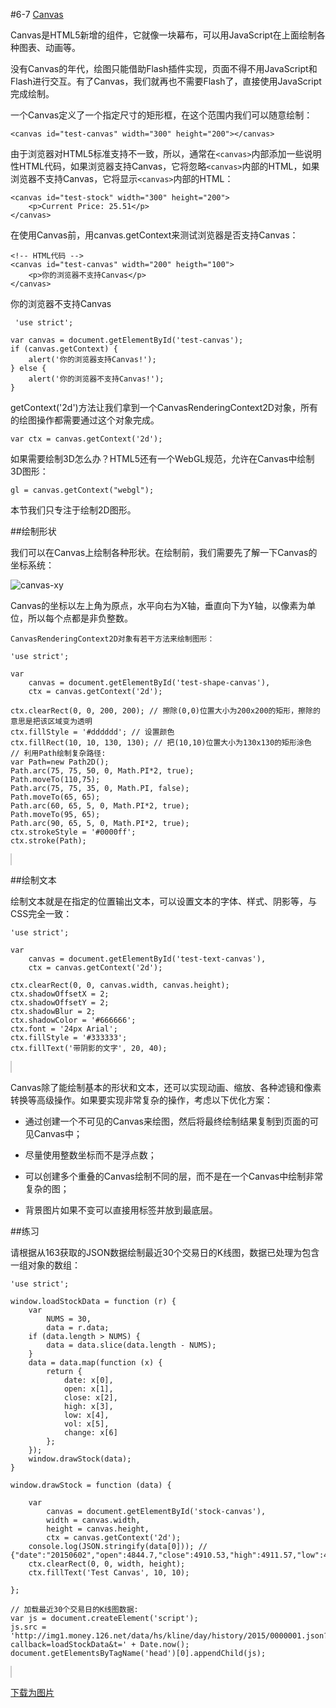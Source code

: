 #6-7 [Canvas](http://www.liaoxuefeng.com/wiki/001434446689867b27157e896e74d51a89c25cc8b43bdb3000/00143449990549914b596ac1da54a228a6fa9643e88bc0c000)

Canvas是HTML5新增的组件，它就像一块幕布，可以用JavaScript在上面绘制各种图表、动画等。

没有Canvas的年代，绘图只能借助Flash插件实现，页面不得不用JavaScript和Flash进行交互。有了Canvas，我们就再也不需要Flash了，直接使用JavaScript完成绘制。

一个Canvas定义了一个指定尺寸的矩形框，在这个范围内我们可以随意绘制：

	<canvas id="test-canvas" width="300" height="200"></canvas>
由于浏览器对HTML5标准支持不一致，所以，通常在`<canvas>`内部添加一些说明性HTML代码，如果浏览器支持Canvas，它将忽略`<canvas>`内部的HTML，如果浏览器不支持Canvas，它将显示`<canvas>`内部的HTML：
	
	<canvas id="test-stock" width="300" height="200">
	    <p>Current Price: 25.51</p>
	</canvas>
在使用Canvas前，用canvas.getContext来测试浏览器是否支持Canvas：

	<!-- HTML代码 -->
	<canvas id="test-canvas" width="200" heigth="100">
	    <p>你的浏览器不支持Canvas</p>
	</canvas>


<canvas id="test-canvas" width="200" heigth="100">
	    <p>你的浏览器不支持Canvas</p>
</canvas>


	 'use strict';
	
	var canvas = document.getElementById('test-canvas');
	if (canvas.getContext) {
	    alert('你的浏览器支持Canvas!');
	} else {
	    alert('你的浏览器不支持Canvas!');
	}

getContext('2d')方法让我们拿到一个CanvasRenderingContext2D对象，所有的绘图操作都需要通过这个对象完成。

	var ctx = canvas.getContext('2d');
如果需要绘制3D怎么办？HTML5还有一个WebGL规范，允许在Canvas中绘制3D图形：

	gl = canvas.getContext("webgl");
本节我们只专注于绘制2D图形。

##绘制形状

我们可以在Canvas上绘制各种形状。在绘制前，我们需要先了解一下Canvas的坐标系统：

![canvas-xy](http://www.liaoxuefeng.com/files/attachments/001436926614788af8f274570d54736bddbbf7b2b03a9eb000/l)

Canvas的坐标以左上角为原点，水平向右为X轴，垂直向下为Y轴，以像素为单位，所以每个点都是非负整数。

	CanvasRenderingContext2D对象有若干方法来绘制图形：
	
	'use strict';
	
	var
	    canvas = document.getElementById('test-shape-canvas'),
	    ctx = canvas.getContext('2d');
	
	ctx.clearRect(0, 0, 200, 200); // 擦除(0,0)位置大小为200x200的矩形，擦除的意思是把该区域变为透明
	ctx.fillStyle = '#dddddd'; // 设置颜色
	ctx.fillRect(10, 10, 130, 130); // 把(10,10)位置大小为130x130的矩形涂色
	// 利用Path绘制复杂路径:
	var Path=new Path2D();
	Path.arc(75, 75, 50, 0, Math.PI*2, true);
	Path.moveTo(110,75);
	Path.arc(75, 75, 35, 0, Math.PI, false);
	Path.moveTo(65, 65);
	Path.arc(60, 65, 5, 0, Math.PI*2, true);
	Path.moveTo(95, 65);
	Path.arc(90, 65, 5, 0, Math.PI*2, true);
	ctx.strokeStyle = '#0000ff';
	ctx.stroke(Path);


<canvas id="test-shape-canvas" width="200" height="200" style="border: 1px solid #ccc; margin-top: 15px;">
</canvas>


##绘制文本

绘制文本就是在指定的位置输出文本，可以设置文本的字体、样式、阴影等，与CSS完全一致：

	'use strict';
	
	var
	    canvas = document.getElementById('test-text-canvas'),
	    ctx = canvas.getContext('2d');
	
	ctx.clearRect(0, 0, canvas.width, canvas.height);
	ctx.shadowOffsetX = 2;
	ctx.shadowOffsetY = 2;
	ctx.shadowBlur = 2;
	ctx.shadowColor = '#666666';
	ctx.font = '24px Arial';
	ctx.fillStyle = '#333333';
	ctx.fillText('带阴影的文字', 20, 40);

<canvas id="test-text-canvas" width="300" height="100" style="border: 1px solid #ccc; margin-top: 15px;">
</canvas>

 Canvas除了能绘制基本的形状和文本，还可以实现动画、缩放、各种滤镜和像素转换等高级操作。如果要实现非常复杂的操作，考虑以下优化方案：

- 通过创建一个不可见的Canvas来绘图，然后将最终绘制结果复制到页面的可见Canvas中；

- 尽量使用整数坐标而不是浮点数；

- 可以创建多个重叠的Canvas绘制不同的层，而不是在一个Canvas中绘制非常复杂的图；

- 背景图片如果不变可以直接用<img>标签并放到最底层。

##练习

请根据从163获取的JSON数据绘制最近30个交易日的K线图，数据已处理为包含一组对象的数组：

	'use strict';
	
	window.loadStockData = function (r) {
	    var
	        NUMS = 30,
	        data = r.data;
	    if (data.length > NUMS) {
	        data = data.slice(data.length - NUMS);
	    }
	    data = data.map(function (x) {
	        return {
	            date: x[0],
	            open: x[1],
	            close: x[2],
	            high: x[3],
	            low: x[4],
	            vol: x[5],
	            change: x[6]
	        };
	    });
	    window.drawStock(data);
	}
	
	window.drawStock = function (data) {
	
	    var
	        canvas = document.getElementById('stock-canvas'),
	        width = canvas.width,
	        height = canvas.height,
	        ctx = canvas.getContext('2d');
	    console.log(JSON.stringify(data[0])); // {"date":"20150602","open":4844.7,"close":4910.53,"high":4911.57,"low":4797.55,"vol":62374809900,"change":1.69}
	    ctx.clearRect(0, 0, width, height);
	    ctx.fillText('Test Canvas', 10, 10);
	
	};
	
	// 加载最近30个交易日的K线图数据:
	var js = document.createElement('script');
	js.src = 'http://img1.money.126.net/data/hs/kline/day/history/2015/0000001.json?callback=loadStockData&t=' + Date.now();
	document.getElementsByTagName('head')[0].appendChild(js);

<canvas id="stock-canvas" width="300" height="200" style="border: 1px solid #ccc; margin-top: 15px;"></canvas>


 [下载为图片](http://www.liaoxuefeng.com/wiki/001434446689867b27157e896e74d51a89c25cc8b43bdb3000/00143449990549914b596ac1da54a228a6fa9643e88bc0c000#0)